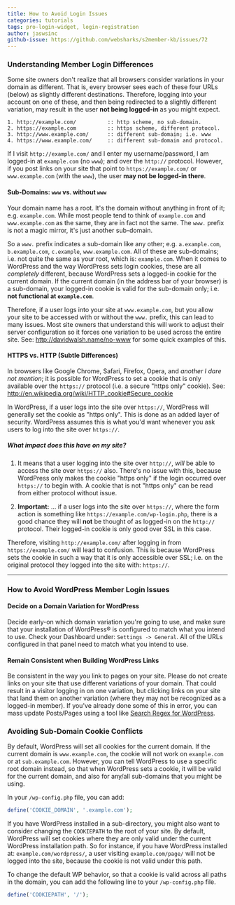 ```yaml
---
title: How to Avoid Login Issues
categories: tutorials
tags: pro-login-widget, login-registration
author: jaswsinc
github-issue: https://github.com/websharks/s2member-kb/issues/72
---
```


### Understanding Member Login Differences

Some site owners don't realize that all browsers consider variations in your domain as different. That is, every browser sees each of these four URLs (below) as slightly different destinations. Therefore, logging into your account on one of these, and then being redirected to a slightly different variation, may result in the user **not being logged-in** as you might expect.

```
1. http://example.com/			:: http scheme, no sub-domain.
2. https://example.com			:: https scheme, different protocol.
3. http://www.example.com/		:: different sub-domain; i.e. www
4. https://www.example.com/		:: different sub-domain and protocol.
```

If I visit `http://example.com/` and I enter my username/password, I am logged-in at `example.com` (no `www`); and over the `http://` protocol. However, if you post links on your site that point to `https://example.com/` or `www.example.com` (with the `www`), the user **may not be logged-in there**.

#### Sub-Domains: `www` vs. without `www`

Your domain name has a root. It's the domain without anything in front of it; e.g. `example.com`. While most people tend to think of `example.com` and `www.example.com` as the same, they are in fact not the same. The `www.` prefix is not a magic mirror, it's just another sub-domain.

So a `www.` prefix indicates a sub-domain like any other; e.g. `a.example.com`, `b.example.com`, `c.example`, `www.example.com`. All of these are sub-domains; i.e. not quite the same as your root, which is: `example.com`. When it comes to WordPress and the way WordPress sets login cookies, these are all _completely_ different, because WordPress sets a logged-in cookie for the current domain. If the current domain (in the address bar of your browser) is a sub-domain, your logged-in cookie is valid for the sub-domain only; i.e. **not functional at `example.com`**.

Therefore, if a user logs into your site at `www.example.com`, but you allow your site to be accessed with or without the `www.` prefix, this can lead to many issues. Most site owners that understand this will work to adjust their server configuration so it forces one variation to be used across the entire site. See: http://davidwalsh.name/no-www for some quick examples of this.

#### HTTPS vs. HTTP (Subtle Differences)

In browsers like Google Chrome, Safari, Firefox, Opera, and _another I dare not mention_; it is possible for WordPress to set a cookie that is only available over the `https://` protocol (i.e. a secure "https only" cookie). See: http://en.wikipedia.org/wiki/HTTP_cookie#Secure_cookie

In WordPress, if a user logs into the site over `https://`, WordPress will generally set the cookie as "https only". This is done as an added layer of security. WordPress assumes this is what you'd want whenever you ask users to log into the site over `https://`.

##### What impact does this have on my site?

1. It means that a user logging into the site over `http://`, _will_ be able to access the site over `https://` also. There's no issue with this, because WordPress only makes the cookie "https only" if the login occurred over `https://` to begin with. A cookie that is not "https only" can be read from either protocol without issue.

2. **Important:** ... if a user logs into the site over `https://`, where the form action is something like `https://example.com/wp-login.php`, there is a good chance they will **not** be thought of as logged-in on the `http://` protocol.  Their logged-in cookie is only good over SSL in this case.

  Therefore, visiting `http://example.com/` after logging in from `https://example.com/` will lead to confusion. This is because WordPress sets the cookie in such a way that it is only accessible over SSL; i.e. on the original protocol they logged into the site with: `https://`.

---

### How to Avoid WordPress Member Login Issues

#### Decide on a Domain Variation for WordPress

Decide early-on which domain variation you're going to use, and make sure that your installation of WordPress® is configured to match what you intend to use. Check your Dashboard under: `Settings -> General`. All of the URLs configured in that panel need to match what you intend to use.

#### Remain Consistent when Building WordPress Links

Be consistent in the way you link to pages on your site. Please do not create links on your site that use different variations of your domain. That could result in a visitor logging in on one variation, but clicking links on your site that land them on another variation (where they may not be recognized as a logged-in member). If you've already done some of this in error, you can mass update Posts/Pages using a tool like [Search Regex for WordPress](https://wordpress.org/plugins/search-regex/).

### Avoiding Sub-Domain Cookie Conflicts

By default, WordPress will set all cookies for the current domain. If the current domain is `www.example.com`, the cookie will not work on `example.com` or at `sub.example.com`. However, you can tell WordPress to use a specific root domain instead, so that when WordPress sets a cookie, it will be valid for the current domain, and also for any/all sub-domains that you might be using.

In your `/wp-config.php` file, you can add:

```php
define('COOKIE_DOMAIN', '.example.com');
```

If you have WordPress installed in a sub-directory, you might also want to consider changing the `COOKIEPATH` to the root of your site. By default, WordPress will set cookies where they are only valid under the current WordPress installation path. So for instance, if you have WordPress installed at: `example.com/wordpress/`, a user visiting `example.com/page/` will not be logged into the site, because the cookie is not valid under this path.

To change the default WP behavior, so that a cookie is valid across all paths in the domain, you can add the following line to your `/wp-config.php` file.

```php
define('COOKIEPATH', '/');
```

